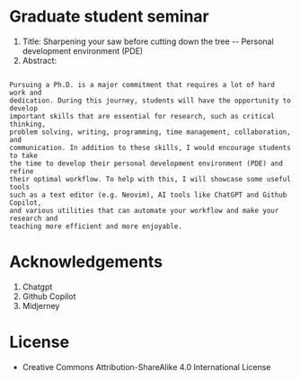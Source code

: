 # Graduate student seminar
1. Title: Sharpening your saw before cutting down the tree -- Personal development environment (PDE)
2. Abstract:
```

Pursuing a Ph.D. is a major commitment that requires a lot of hard work and
dedication. During this journey, students will have the opportunity to develop
important skills that are essential for research, such as critical thinking,
problem solving, writing, programming, time management, collaboration, and
communication. In addition to these skills, I would encourage students to take
the time to develop their personal development environment (PDE) and refine
their optimal workflow. To help with this, I will showcase some useful tools
such as a text editor (e.g. Neovim), AI tools like ChatGPT and Github Copilot,
and various utilities that can automate your workflow and make your research and
teaching more efficient and more enjoyable.

```

# Acknowledgements
1. Chatgpt
2. Github Copilot
3. Midjerney

# License
* Creative Commons Attribution-ShareAlike 4.0 International License 


